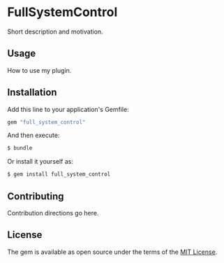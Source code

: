 # FullSystemControl
Short description and motivation.

## Usage
How to use my plugin.

## Installation
Add this line to your application's Gemfile:

```ruby
gem "full_system_control"
```

And then execute:
```bash
$ bundle
```

Or install it yourself as:
```bash
$ gem install full_system_control
```

## Contributing
Contribution directions go here.

## License
The gem is available as open source under the terms of the [MIT License](https://opensource.org/licenses/MIT).
